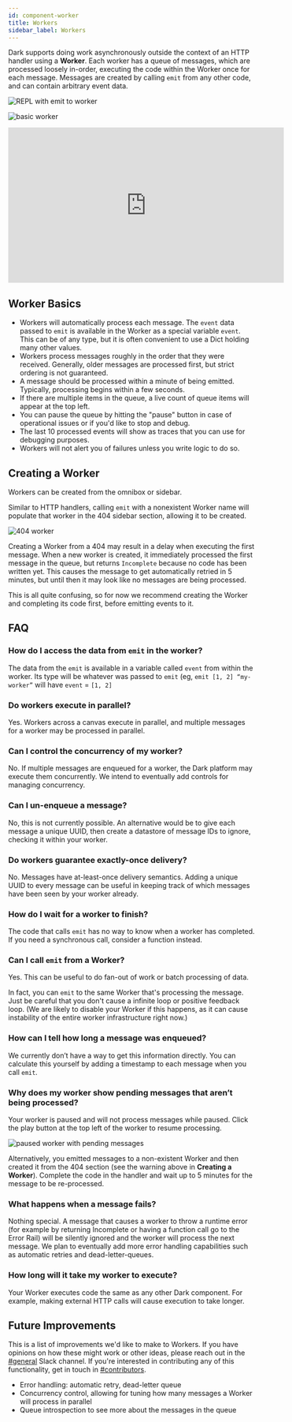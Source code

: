 ```yaml
---
id: component-worker
title: Workers
sidebar_label: Workers
---
```


Dark supports doing work asynchronously outside the context of an HTTP handler
using a **Worker**. Each worker has a queue of messages, which are processed
loosely in-order, executing the code within the Worker once for each message.
Messages are created by calling `emit` from any other code, and can contain
arbitrary event data.

![REPL with emit to worker](/img/workers/emit.png)

![basic worker](/img/workers/worker.png)

<iframe width="560" height="315" src="https://www.youtube.com/embed/JpfZIdde_5I" frameborder="0" allow="accelerometer; autoplay; encrypted-media; gyroscope; picture-in-picture" allowfullscreen></iframe>

## Worker Basics

- Workers will automatically process each message. The `event` data passed to
  `emit` is available in the Worker as a special variable `event`. This can be
  of any type, but it is often convenient to use a Dict holding many other
  values.
- Workers process messages roughly in the order that they were received.
  Generally, older messages are processed first, but strict ordering is not
  guaranteed.
- A message should be processed within a minute of being emitted. Typically,
  processing begins within a few seconds.
- If there are multiple items in the queue, a live count of queue items will
  appear at the top left.
- You can pause the queue by hitting the "pause" button in case of operational
  issues or if you'd like to stop and debug.
- The last 10 processed events will show as traces that you can use for
  debugging purposes.
- Workers will not alert you of failures unless you write logic to do so.

## Creating a Worker

Workers can be created from the omnibox or sidebar.

Similar to HTTP handlers, calling `emit` with a nonexistent Worker name will
populate that worker in the 404 sidebar section, allowing it to be created.

![404 worker](/img/workers/404.png)

Creating a Worker from a 404 may result in a delay when executing the first
message. When a new worker is created, it immediately processed the first
message in the queue, but returns `Incomplete` because no code has been written
yet. This causes the message to get automatically retried in 5 minutes, but
until then it may look like no messages are being processed.

This is all quite confusing, so for now we recommend creating the Worker and
completing its code first, before emitting events to it.

## FAQ

### How do I access the data from `emit` in the worker?

The data from the `emit` is available in a variable called `event` from within
the worker. Its type will be whatever was passed to `emit` (eg,
`emit [1, 2] “my-worker”` will have `event` = `[1, 2]`

### Do workers execute in parallel?

Yes. Workers across a canvas execute in parallel, and multiple messages for a
worker may be processed in parallel.

### Can I control the concurrency of my worker?

No. If multiple messages are enqueued for a worker, the Dark platform may
execute them concurrently. We intend to eventually add controls for managing
concurrency.

### Can I un-enqueue a message?

No, this is not currently possible. An alternative would be to give each message
a unique UUID, then create a datastore of message IDs to ignore, checking it
within your worker.

### Do workers guarantee exactly-once delivery?

No. Messages have at-least-once delivery semantics. Adding a unique UUID to
every message can be useful in keeping track of which messages have been seen by
your worker already.

### How do I wait for a worker to finish?

The code that calls `emit` has no way to know when a worker has completed. If
you need a synchronous call, consider a function instead.

### Can I call `emit` from a Worker?

Yes. This can be useful to do fan-out of work or batch processing of data.

In fact, you can `emit` to the same Worker that's processing the message. Just
be careful that you don't cause a infinite loop or positive feedback loop. (We
are likely to disable your Worker if this happens, as it can cause instability
of the entire worker infrastructure right now.)

### How can I tell how long a message was enqueued?

We currently don’t have a way to get this information directly. You can
calculate this yourself by adding a timestamp to each message when you call
`emit`.

### Why does my worker show pending messages that aren’t being processed?

Your worker is paused and will not process messages while paused. Click the play
button at the top left of the worker to resume processing.

![paused worker with pending messages](/img/workers/pending.png)

Alternatively, you emitted messages to a non-existent Worker and then created it
from the 404 section (see the warning above in **Creating a Worker**). Complete
the code in the handler and wait up to 5 minutes for the message to be
re-processed.

### What happens when a message fails?

Nothing special. A message that causes a worker to throw a runtime error (for
example by returning Incomplete or having a function call go to the Error Rail)
will be silently ignored and the worker will process the next message. We plan
to eventually add more error handling capabilities such as automatic retries and
dead-letter-queues.

### How long will it take my worker to execute?

Your Worker executes code the same as any other Dark component. For example,
making external HTTP calls will cause execution to take longer.

## Future Improvements

This is a list of improvements we'd like to make to Workers. If you have
opinions on how these might work or other ideas, please reach out in the
[#general](https://darklang.com/slack-invite) Slack channel. If you're
interested in contributing any of this functionality, get in touch in
[#contributors](https://darklang.com/slack-invite).

- Error handling: automatic retry, dead-letter queue
- Concurrency control, allowing for tuning how many messages a Worker will
  process in parallel
- Queue introspection to see more about the messages in the queue
